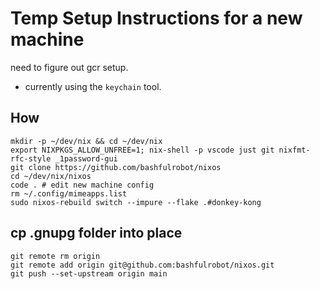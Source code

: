 # Temp Setup Instructions for a new machine

need to figure out gcr setup.

- currently using the `keychain` tool.

## How

```shell
mkdir -p ~/dev/nix && cd ~/dev/nix
export NIXPKGS_ALLOW_UNFREE=1; nix-shell -p vscode just git nixfmt-rfc-style _1password-gui
git clone https://github.com/bashfulrobot/nixos
cd ~/dev/nix/nixos
code . # edit new machine config
rm ~/.config/mimeapps.list
sudo nixos-rebuild switch --impure --flake .#donkey-kong
```

## cp .gnupg folder into place

```shell
git remote rm origin
git remote add origin git@github.com:bashfulrobot/nixos.git
git push --set-upstream origin main
```
